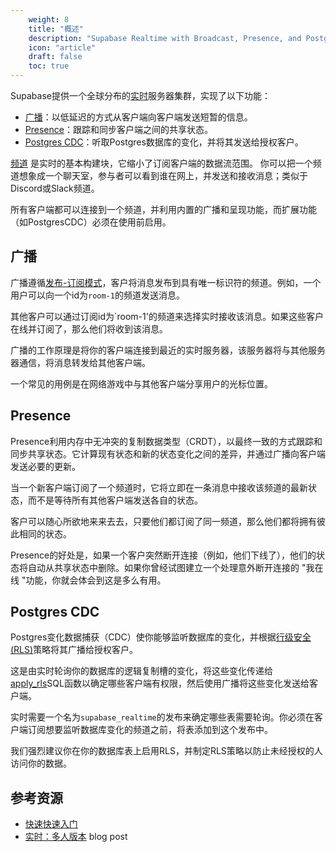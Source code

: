 ```yaml
---
    weight: 8
    title: "概述"
    description: "Supabase Realtime with Broadcast, Presence, and Postgres CDC."
    icon: "article"
    draft: false
    toc: true
---
```


Supabase提供一个全球分布的[实时](https://github.com/supabase/realtime)服务器集群，实现了以下功能：

- [广播](#broadcast)：以低延迟的方式从客户端向客户端发送短暂的信息。
- [Presence](#presence)：跟踪和同步客户端之间的共享状态。
- [Postgres CDC](#postgres-cdc)：听取Postgres数据库的变化，并将其发送给授权客户。

[频道](https://hexdocs.pm/phoenix/channels.html) 是实时的基本构建块，它缩小了订阅客户端的数据流范围。
 你可以把一个频道想象成一个聊天室，参与者可以看到谁在网上，并发送和接收消息；类似于Discord或Slack频道。

所有客户端都可以连接到一个频道，并利用内置的广播和呈现功能，而扩展功能（如PostgresCDC）必须在使用前启用。

## 广播

广播遵循[发布-订阅模式](https://en.wikipedia.org/wiki/Publish%E2%80%93subscribe_pattern)，客户将消息发布到具有唯一标识符的频道。例如，一个用户可以向一个id为`room-1`的频道发送消息。

其他客户可以通过订阅id为`room-1'的频道来选择实时接收该消息。如果这些客户在线并订阅了，那么他们将收到该消息。

广播的工作原理是将你的客户端连接到最近的实时服务器，该服务器将与其他服务器通信，将消息转发给其他客户端。

一个常见的用例是在网络游戏中与其他客户端分享用户的光标位置。

## Presence

Presence利用内存中无冲突的复制数据类型（CRDT），以最终一致的方式跟踪和同步共享状态。它计算现有状态和新的状态变化之间的差异，并通过广播向客户端发送必要的更新。

当一个新客户端订阅了一个频道时，它将立即在一条消息中接收该频道的最新状态，而不是等待所有其他客户端发送各自的状态。

客户可以随心所欲地来来去去，只要他们都订阅了同一频道，那么他们都将拥有彼此相同的状态。

Presence的好处是，如果一个客户突然断开连接（例如，他们下线了），他们的状态将自动从共享状态中删除。如果你曾经试图建立一个处理意外断开连接的 "我在线 "功能，你就会体会到这是多么有用。


## Postgres CDC

Postgres变化数据捕获（CDC）使你能够监听数据库的变化，并根据[行级安全(RLS)](/docs/app/auth/mandates/row-level-security)策略将其广播给授权客户。

这是由实时轮询你的数据库的逻辑复制槽的变化，将这些变化传递给[apply_rls](https://github.com/supabase/walrus#reading-wal)SQL函数以确定哪些客户端有权限，然后使用广播将这些变化发送给客户端。

实时需要一个名为`supabase_realtime`的发布来确定哪些表需要轮询。你必须在客户端订阅想要监听数据库变化的频道之前，将表添加到这个发布中。

我们强烈建议你在你的数据库表上启用RLS，并制定RLS策略以防止未经授权的人访问你的数据。


## 参考资源

- [快速快速入门](/docs/app/realtime/quickstart)
- [实时：多人版本](https://supabase.com/blog/supabase-realtime-multiplayer-general-availability) blog post


